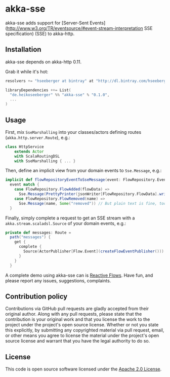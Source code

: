 # akka-sse #

akka-sse adds support for [Server-Sent Events](http://www.w3.org/TR/eventsource/#event-stream-interpretation SSE specification) (SSE) to akka-http.

## Installation

akka-sse depends on akka-http 0.11.

Grab it while it's hot:

``` scala
resolvers += "hseeberger at bintray" at "http://dl.bintray.com/hseeberger/maven"

libraryDependencies ++= List(
  "de.heikoseeberger" %% "akka-sse" % "0.1.0",
  ...
)
```

## Usage

First, mix `SseMarshalling` into your classes/actors defining routes (`akka.http.server.Route`), e.g.:

``` scala
class HttpService
    extends Actor
    with ScalaRoutingDSL
    with SseMarshalling { ... }
```

Then, define an implicit view from your domain events to `Sse.Message`, e.g.:

``` scala
implicit def flowRepositoryEventToSseMessage(event: FlowRepository.Event): Sse.Message =
  event match {
    case FlowRepository.FlowAdded(flowData) =>
      Sse.Message(PrettyPrinter(jsonWriter[FlowRepository.FlowData].write(flowData)), Some("added")) // Yes Ma, SSE can carry JSON! 
    case FlowRepository.FlowRemoved(name) =>
      Sse.Message(name, Some("removed")) // But plain text is fine, too!
  }
```

Finally, simply complete a request to get an SSE stream with a `akka.stream.scaladsl.Source` of your domain events, e.g.:

``` scala
private def messages: Route =
  path("messages") {
    get {
      complete {
        Source(ActorPublisher[Flow.Event](createFlowEventPublisher()))
      }
    }
  }
```

A complete demo using akka-sse can is [Reactive Flows](https://github.com/hseeberger/reactive-flows).
Have fun, and please report any issues, suggestions, complaints.

## Contribution policy ##

Contributions via GitHub pull requests are gladly accepted from their original author. Along with any pull requests, please state that the contribution is your original work and that you license the work to the project under the project's open source license. Whether or not you state this explicitly, by submitting any copyrighted material via pull request, email, or other means you agree to license the material under the project's open source license and warrant that you have the legal authority to do so.

## License ##

This code is open source software licensed under the [Apache 2.0 License]("http://www.apache.org/licenses/LICENSE-2.0.html").
